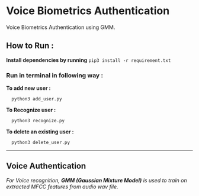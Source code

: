 # Voice Biometrics Authentication<br>
Voice Biometrics Authentication using GMM.
   ## How to Run :
   
 **Install dependencies by running**  ```pip3 install -r requirement.txt```
 
 ### Run in terminal in following way :
   **To add new user :**
   ```
     python3 add_user.py
   ```
   **To Recognize user :**
   ```
     python3 recognize.py
   ```
   **To delete an existing user :**
   ```
     python3 delete_user.py
   ```
___
## Voice Authentication
   *For Voice recognition, **GMM (Gaussian Mixture Model)** is used to train on extracted MFCC features from audio wav           file.*<br><br>


